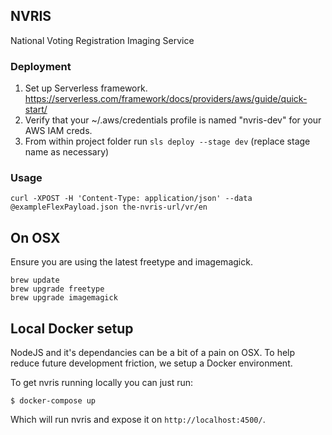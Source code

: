 ## NVRIS

National Voting Registration Imaging Service

### Deployment

1.  Set up Serverless framework. https://serverless.com/framework/docs/providers/aws/guide/quick-start/
2.  Verify that your ~/.aws/credentials profile is named "nvris-dev" for your AWS IAM creds.
3.  From within project folder run `sls deploy --stage dev` (replace stage name as necessary)

### Usage

```
curl -XPOST -H 'Content-Type: application/json' --data @exampleFlexPayload.json the-nvris-url/vr/en
```

## On OSX

Ensure you are using the latest freetype and imagemagick.

```
brew update
brew upgrade freetype
brew upgrade imagemagick
```


## Local Docker setup

NodeJS and it's dependancies can be a bit of a pain on OSX.  To help reduce
future development friction, we setup a Docker environment.

To get nvris running locally you can just run:

```shell
$ docker-compose up
```

Which will run nvris and expose it on `http://localhost:4500/`.

